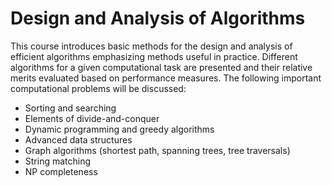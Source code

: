 # Design and Analysis of Algorithms

This course introduces basic methods for the design and analysis of efficient algorithms emphasizing methods useful in practice. Different algorithms for a given computational task are presented and their relative merits evaluated based on performance measures. The following important computational problems will be discussed:

- Sorting and searching
- Elements of divide-and-conquer
- Dynamic programming and greedy algorithms
- Advanced data structures
- Graph algorithms (shortest path, spanning trees, tree traversals)
- String matching
- NP completeness
